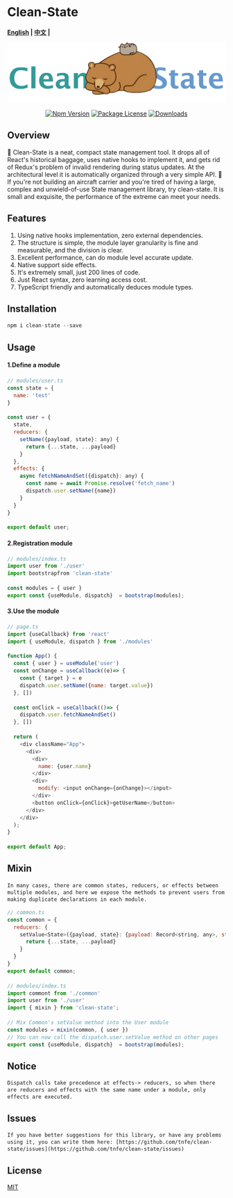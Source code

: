 # Clean-State

<p align="left">
  <strong>
    <a href="README.md">English</a> |
    <a href="docs/README-zh-cn.md">中文</a> |
  </strong>
</p>

<p align="center">
  <img width="650px" src="https://github.com/freezeYe/assets/blob/master/cs.png" />
</p>

<div align="center">
<a href="https://www.npmjs.com/clean-state" target="_blank"><img src="https://img.shields.io/npm/v/clean-state" alt="Npm Version" /></a>
<a href="https://www.npmjs.com/clean-state" target="_blank"><img src="https://img.shields.io/npm/l/clean-state?style=flat-square" alt="Package License" /></a>
<a href="https://www.npmjs.com/clean-state" target="_blank"><img src="https://img.shields.io/npm/dm/clean-state" alt="Downloads" /></a>
</div>

## Overview
🐻 Clean-State is a neat, compact state management tool. It drops all of React's historical baggage, uses native hooks to implement it, and gets rid of Redux's problem of invalid rendering during status updates. At the architectural level it is automatically organized through a very simple API. 🍋 If you're not building an aircraft carrier and you're tired of having a large, complex and unwield-of-use State management library, try clean-state. It is small and exquisite, the performance of the extreme can meet your needs.

## Features
1.  Using native hooks implementation, zero external dependencies.
2.  The structure is simple, the module layer granularity is fine and measurable, and the division is clear.
3.  Excellent performance, can do module level accurate update.
4.  Native support side effects.
5.  It's extremely small, just 200 lines of code.
6.  Just React syntax, zero learning access cost.
7.  TypeScript friendly and automatically deduces module types.

## Installation
```javascript
npm i clean-state --save
```

## Usage
#### 1.Define a module
```javascript
// modules/user.ts
const state = {
  name: 'test'
}

const user = {
  state,
  reducers: {
    setName({payload, state}: any) {
      return {...state, ...payload}
    }
  },
  effects: {
    async fetchNameAndSet({dispatch}: any) {
      const name = await Promise.resolve('fetch_name')
      dispatch.user.setName({name})
    }
  }
}

export default user;
```

#### 2.Registration module
```javascript
// modules/index.ts
import user from './user'
import bootstrapfrom 'clean-state'

const modules = { user }
export const {useModule, dispatch}  = bootstrap(modules);
```

#### 3.Use the module
```javascript
// page.ts
import {useCallback} from 'react'
import { useModule, dispatch } from './modules'

function App() {
  const { user } = useModule('user')
  const onChange = useCallback((e)=> {
    const { target } = e
    dispatch.user.setName({name: target.value})
  }, [])

  const onClick = useCallback(()=> {
    dispatch.user.fetchNameAndSet()
  }, [])

  return (
    <div className="App">
      <div>
        <div>
          name: {user.name}
        </div>
        <div>
          modify: <input onChange={onChange}></input>
        </div>
        <button onClick={onClick}>getUserName</button>
      </div>
    </div>
  );
}

export default App;
```

## Mixin

    In many cases, there are common states, reducers, or effects between multiple modules, and here we expose the methods to prevent users from making duplicate declarations in each module.

```javascript
// common.ts
const common = {
  reducers: {
    setValue<State>({payload, state}: {payload: Record<string, any>, state: State}): State {
      return {...state, ...payload}
    }
  }
}
export default common;

// modules/index.ts
import commont from './common'
import user from './user'
import { mixin } from 'clean-state';

// Mix Common's setValue method into the User module
const modules = mixin(common, { user })
// You can now call the dispatch.user.setValue method on other pages
export const {useModule, dispatch}  = bootstrap(modules);

```

## Notice

    Dispatch calls take precedence at effects-> reducers, so when there are reducers and effects with the same name under a module, only effects are executed.

## Issues

    If you have better suggestions for this library, or have any problems using it, you can write them here: [https://github.com/tnfe/clean-state/issues](https://github.com/tnfe/clean-state/issues) 

## License
[MIT](./LICENSE)

